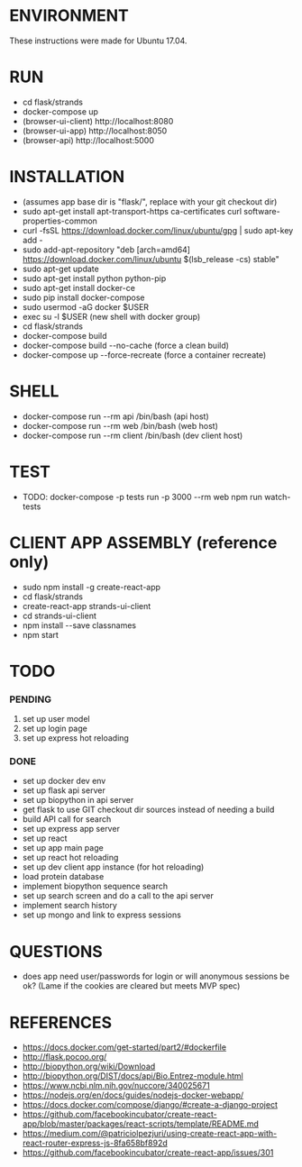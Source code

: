 # ENVIRONMENT
These instructions were made for Ubuntu 17.04.

# RUN
- cd flask/strands
- docker-compose up
- (browser-ui-client) http://localhost:8080
- (browser-ui-app) http://localhost:8050
- (browser-api) http://localhost:5000

# INSTALLATION
- (assumes app base dir is "flask/", replace with your git checkout dir)
- sudo apt-get install apt-transport-https ca-certificates curl software-properties-common
- curl -fsSL https://download.docker.com/linux/ubuntu/gpg | sudo apt-key add -
- sudo add-apt-repository "deb [arch=amd64] https://download.docker.com/linux/ubuntu $(lsb_release -cs) stable"
- sudo apt-get update
- sudo apt-get install python python-pip
- sudo apt-get install docker-ce
- sudo pip install docker-compose
- sudo usermod -aG docker $USER
- exec su -l $USER   (new shell with docker group)
- cd flask/strands
- docker-compose build
- docker-compose build --no-cache (force a clean build)
- docker-compose up --force-recreate (force a container recreate)

# SHELL
- docker-compose run --rm api /bin/bash (api host)
- docker-compose run --rm web /bin/bash (web host)
- docker-compose run --rm client /bin/bash (dev client host)

# TEST
- TODO: docker-compose -p tests run -p 3000 --rm web npm run watch-tests

# CLIENT APP ASSEMBLY (reference only)
- sudo npm install -g create-react-app
- cd flask/strands
- create-react-app strands-ui-client
- cd strands-ui-client
- npm install --save classnames
- npm start

# TODO
### PENDING
1. set up user model
2. set up login page
3. set up express hot reloading

### DONE
- set up docker dev env
- set up flask api server
- set up biopython in api server
- get flask to use GIT checkout dir sources instead of needing a build
- build API call for search
- set up express app server
- set up react
- set up app main page
- set up react hot reloading
- set up dev client app instance (for hot reloading)
- load protein database
- implement biopython sequence search
- set up search screen and do a call to the api server
- implement search history
- set up mongo and link to express sessions

# QUESTIONS
- does app need user/passwords for login or will anonymous sessions be ok? (Lame if the cookies are cleared but meets MVP spec)

# REFERENCES
- https://docs.docker.com/get-started/part2/#dockerfile
- http://flask.pocoo.org/
- http://biopython.org/wiki/Download
- http://biopython.org/DIST/docs/api/Bio.Entrez-module.html
- https://www.ncbi.nlm.nih.gov/nuccore/340025671
- https://nodejs.org/en/docs/guides/nodejs-docker-webapp/
- https://docs.docker.com/compose/django/#create-a-django-project
- https://github.com/facebookincubator/create-react-app/blob/master/packages/react-scripts/template/README.md
- https://medium.com/@patriciolpezjuri/using-create-react-app-with-react-router-express-js-8fa658bf892d
- https://github.com/facebookincubator/create-react-app/issues/301
